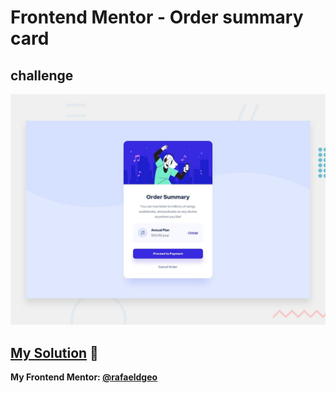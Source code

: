 # Frontend Mentor - Order summary card
## challenge

![Design preview for the Order summary card coding challenge](./design/desktop-preview.jpg)

## [My Solution](https://rafaeldgeo.github.io/my-practices-in-the-frontend-mentor/newbie/order-summary-component-main/) 🚀

**My Frontend Mentor: [@rafaeldgeo](https://www.frontendmentor.io/profile/rafaeldgeo)**
